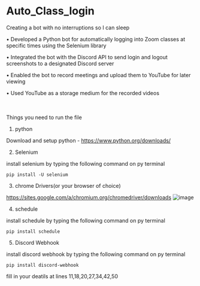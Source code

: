 # Auto_Class_login
Creating a bot with no interruptions so I can sleep 

• Developed a Python bot for automatically logging into Zoom classes at specific times using the Selenium library

• Integrated the bot with the Discord API to send login and logout screenshots to a designated Discord server

• Enabled the bot to record meetings and upload them to YouTube for later viewing

• Used YouTube as a storage medium for the recorded videos

<br/>
<br/>
Things you need to run the file


1) python 

  Download and setup python - https://www.python.org/downloads/


2) Selenium

  install selenium by typing the following command on py terminal

    pip install -U selenium


3) chrome Drivers(or your browser of choice)

https://sites.google.com/a/chromium.org/chromedriver/downloads
![image](https://user-images.githubusercontent.com/67339427/123543388-4d6d7b00-d778-11eb-870d-6697d065601e.png)


4) schedule

install schedule by typing the following command on py terminal

    pip install schedule


5) Discord Webhook

install discord webhook by typing the following command on py terminal

    pip install discord-webhook

fill in your deatils at lines 11,18,20,27,34,42,50

